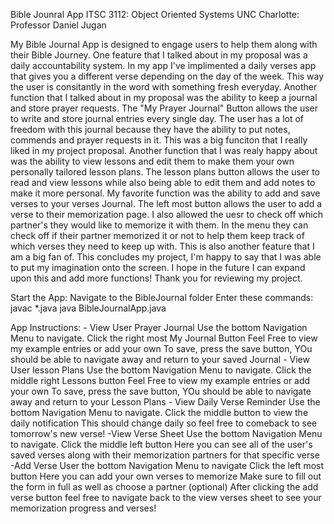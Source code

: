 Bible Jounral App
ITSC 3112: Object Oriented Systems
UNC Charlotte: Professor Daniel Jugan

My Bible Journal App is designed to engage users to help them along with their Bible Journey. One feature that I talked about in my proposal was a daily accountability system. In my app I've implimented a daily verses app that gives you a different verse depending on the day of the week. This way the user is consitantly in the word with something fresh everyday. Another function that I talked about in my proposal was the ability to keep a journal and store prayer requests. The "My Prayer Journal" Button allows the user to write and store journal entries every single day. The user has a lot of freedom with this journal because they have the ability to put notes, commends and prayer requests in it. This was a big funciton that I really liked in my project proposal. Another function that I was realy happy about was the ability to view lessons and edit them to make them your own personally tailored lesson plans. The lesson plans button allows the user to read and view lessons while also being able to edit them and add notes to make it more personal. My favorite function  was the ability to add and save verses to your verses Journal. The left most button allows the user to add a verse to their memorization page. I also allowed the uesr to check off which partner's they would like to memorize it with them. In the menu they can check off if their partner memorized it or not to help them keep track of which verses they need to keep up with. This is also another feature that I am a big fan of. This concludes my project, I'm happy to say that I was able to put my imagination onto the screen. I hope in the future I can expand upon this and add more functions! Thank you for reviewing my project. 

Start the App:
        Navigate to the BibleJournal folder
        Enter these commands:
            javac *.java
            java BibleJournalApp.java

App Instructions:
    - View User Prayer Journal
        Use the bottom Navigation Menu to navigate.
        Click the right most My Journal Button
        Feel Free to view my example entries or add your own
        To save, press the save button,
            YOu should be able to navigate away and return to your saved Journal
    - View User lesson Plans
        Use the bottom Navigation Menu to navigate.
        Click the middle right Lessons button
        Feel Free to view my example entries or add your own
        To save, press the save button,
            YOu should be able to navigate away and return to your Lesson Plans
    - View Daily Verse Reminder
        Use the bottom Navigation Menu to navigate.
        Click the middle button to view the daily notification
        This should change daily so feel free to comeback to see tomorrow's new verse!
    -View Verse Sheet
        Use the bottom Navigation Menu to navigate.
        Click the middle left button
        Here you can see all of the user's saved verses along with their memorization partners for that specific verse
    -Add Verse
        User the bottom Navigation Menu to navigate
        Click the left most button
        Here you can add your own verses to memorize
        Make sure to fill out the form in full as well as choose a partner (optional)
        After clicking the add verse button feel free to navigate back to the view verses sheet to see your memorization progress and verses!
        